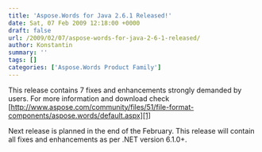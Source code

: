 ```yaml
---
title: 'Aspose.Words for Java 2.6.1 Released!'
date: Sat, 07 Feb 2009 12:18:00 +0000
draft: false
url: /2009/02/07/aspose-words-for-java-2-6-1-released/
author: Konstantin
summary: ''
tags: []
categories: ['Aspose.Words Product Family']
---
```


This release contains 7 fixes and enhancements strongly demanded by users. For more information and download check [http://www.aspose.com/community/files/51/file-format-components/aspose.words/default.aspx][1] 

Next release is planned in the end of the February. This release will contain all fixes and enhancements as per .NET version 6.1.0+.




[1]: https://docs.aspose.com/display/wordsjava/Home




